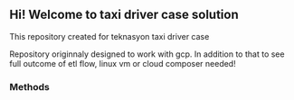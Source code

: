 ## Hi! Welcome to taxi driver case solution
This repository created for teknasyon taxi driver case

Repository originnaly designed to work with gcp. In addition to that to see full outcome of etl flow, linux vm or cloud composer needed!

### Methods 
